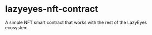 # lazyeyes-nft-contract
A simple NFT smart contract that works with the rest of the LazyEyes ecosystem.
